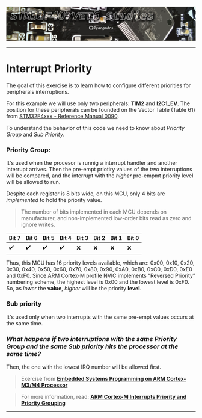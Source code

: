 ![header](https://github.com/lyangmdrs/interrupt_priority_exercise/blob/develop/Img/header.png)

***
# Interrupt Priority

The goal of this exercise is to learn how to configure different priorities for peripherals interruptions. 

For this example we will use only two peripherals: **TIM2** and **I2C1_EV**. The position for these peripherals can be founded on the Vector Table (Table 61) from [STM32F4xxx - Reference Manual 0090](https://github.com/lyangmdrs/peripheral_interrupt_exercise/blob/develop/Docs/STM32F4xxx_-_RM0090.pdf).

To understand the behavior of this code we need to know about *Priority Group* and *Sub Priority*.

### Priority Group:
It's used when the procesor is runnig a interrupt handler and another interrupt arrives. Then the pre-empt priotiry values of the two interruptions will be compared, and the interrupt with the *higher* pre-empmt priority level will be allowed to run.

Despite each register is 8 bits wide, on this MCU, only 4 bits are *implemented* to hold the priority value. 

> The number of bits implemented in each MCU depends on manufacturer, and non-implemented low-order bits read as zero and ignore writes.

|Bit 7|Bit 6|Bit 5|Bit 4|Bit 3|Bit 2|Bit 1|Bit 0| 
|-----|-----|-----|-----|-----|-----|-----|-----|
|✔️|✔️|✔️|✔️|❌|❌|❌|❌|❌|

Thus, this MCU has 16 priority levels available, which are: 0x00, 0x10, 0x20, 0x30, 0x40, 0x50, 0x60, 0x70, 0x80, 0x90, 0xA0, 0xB0, 0xC0, 0xD0, 0xE0 and 0xF0. Since ARM Cortex-M profile NVIC implements “Reversed Priority” numbering scheme, the highest level is 0x00 and the lowest level is 0xF0. So, as *lower* the **value**, *higher* will be the priority **level**. 

### Sub priority 
 It's used only when two interrupts with the same pre-empt values occurs at the same time.
 
### ***What happens if two interruptions with the same Priority Group and the same Sub priority hits the processor at the same time?*** 
Then, the one with the lowest IRQ number will be allowed first.


> Exercise from [**Embedded Systems Programming on ARM Cortex-M3/M4 Processor**](https://www.udemy.com/course/embedded-system-programming-on-arm-cortex-m3m4/)

> For more information, read: [**ARM Cortex-M Interrupts Priority and Priority Grouping**](https://ecoderlenz.com/?p=656)

***
